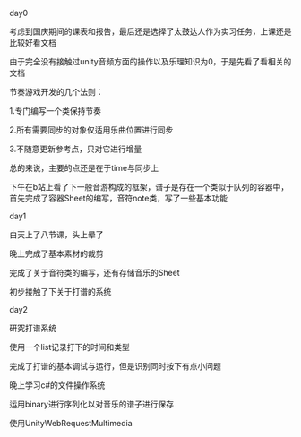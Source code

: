 day0

考虑到国庆期间的课表和报告，最后还是选择了太鼓达人作为实习任务，上课还是比较好看文档

由于完全没有接触过unity音频方面的操作以及乐理知识为0，于是先看了看相关的文档

节奏游戏开发的几个法则：

1.专门编写一个类保持节奏

2.所有需要同步的对象仅适用乐曲位置进行同步

3.不随意更新参考点，只对它进行增量

总的来说，主要的点还是在于time与同步上

下午在b站上看了下一般音游构成的框架，谱子是存在一个类似于队列的容器中，首先完成了容器Sheet的编写，音符note类，写了一些基本功能



day1

白天上了八节课，头上晕了

晚上完成了基本素材的裁剪

完成了关于音符类的编写，还有存储音乐的Sheet

初步接触了下关于打谱的系统

day2

研究打谱系统

使用一个list记录打下的时间和类型

完成了打谱的基本调试与运行，但是识别同时按下有点小问题

晚上学习c#的文件操作系统

运用binary进行序列化以对音乐的谱子进行保存

使用UnityWebRequestMultimedia